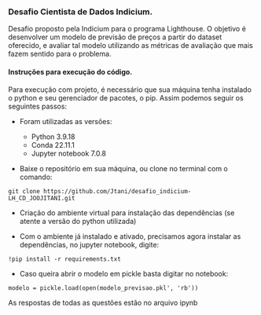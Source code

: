 ### Desafio Cientista de Dados Indicium.

Desafio proposto pela Indicium para o programa Lighthouse. O objetivo é desenvolver um modelo de previsão de preços a partir do dataset oferecido, e avaliar tal modelo utilizando as métricas de avaliação que mais fazem sentido para o problema.

#### Instruções para execução do código.

Para execução com projeto, é necessário que sua máquina tenha instalado o python e seu gerenciador de pacotes, o pip. Assim podemos seguir os seguintes passos:

- Foram utilizadas as versões:
  - Python 3.9.18
  - Conda 22.11.1
  - Jupyter notebook 7.0.8

- Baixe o repositório em sua máquina, ou clone no terminal com o comando:

```
git clone https://github.com/Jtani/desafio_indicium-LH_CD_JOOJITANI.git
```

- Criação do ambiente virtual para instalação das dependências (se atente a versão do python utilizada)

- Com o ambiente já instalado e ativado, precisamos agora instalar as dependências, no jupyter notebook, digite:
```
!pip install -r requirements.txt
```

- Caso queira abrir o modelo em pickle basta digitar no notebook:

```
modelo = pickle.load(open(modelo_previsao.pkl', 'rb'))
```

As respostas de todas as questões estão no arquivo ipynb
